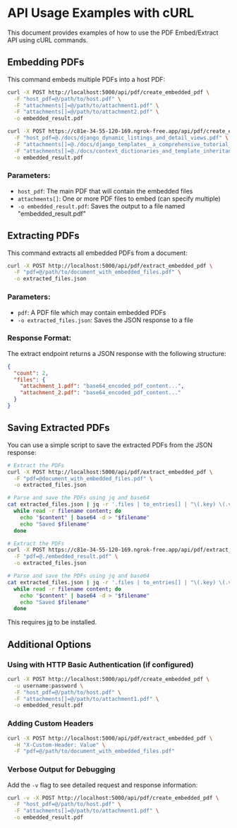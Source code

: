 # API Usage Examples with cURL

This document provides examples of how to use the PDF Embed/Extract API using cURL commands.

## Embedding PDFs

This command embeds multiple PDFs into a host PDF:

```bash
curl -X POST http://localhost:5000/api/pdf/create_embedded_pdf \
  -F "host_pdf=@/path/to/host.pdf" \
  -F "attachments[]=@/path/to/attachment1.pdf" \
  -F "attachments[]=@/path/to/attachment2.pdf" \
  -o embedded_result.pdf
```

```bash
curl -X POST https://c81e-34-55-120-169.ngrok-free.app/api/pdf/create_embedded_pdf \
  -F "host_pdf=@./docs/django_dynamic_listings_and_detail_views.pdf" \
  -F "attachments[]=@./docs/django_templates__a_comprehensive_tutorial_on_inheritance_and_inclusion.pdf" \
  -F "attachments[]=@./docs/context_dictionaries_and_template_inheritance_in_web_development.pdf" \
  -o embedded_result.pdf
```

### Parameters:

- `host_pdf`: The main PDF that will contain the embedded files
- `attachments[]`: One or more PDF files to embed (can specify multiple)
- `-o embedded_result.pdf`: Saves the output to a file named "embedded_result.pdf"

## Extracting PDFs

This command extracts all embedded PDFs from a document:

```bash
curl -X POST http://localhost:5000/api/pdf/extract_embedded_pdf \
  -F "pdf=@/path/to/document_with_embedded_files.pdf" \
  -o extracted_files.json
```

### Parameters:

- `pdf`: A PDF file which may contain embedded PDFs
- `-o extracted_files.json`: Saves the JSON response to a file

### Response Format:

The extract endpoint returns a JSON response with the following structure:

```json
{
  "count": 2,
  "files": {
    "attachment_1.pdf": "base64_encoded_pdf_content...",
    "attachment_2.pdf": "base64_encoded_pdf_content..."
  }
}
```

## Saving Extracted PDFs

You can use a simple script to save the extracted PDFs from the JSON response:

```bash
# Extract the PDFs
curl -X POST http://localhost:5000/api/pdf/extract_embedded_pdf \
  -F "pdf=@document_with_embedded_files.pdf" \
  -o extracted_files.json

# Parse and save the PDFs using jq and base64
cat extracted_files.json | jq -r '.files | to_entries[] | "\(.key) \(.value)"' | \
  while read -r filename content; do
    echo "$content" | base64 -d > "$filename"
    echo "Saved $filename"
  done
```

```bash
# Extract the PDFs
curl -X POST https://c81e-34-55-120-169.ngrok-free.app/api/pdf/extract_embedded_pdf \
  -F "pdf=@./embedded_result.pdf" \
  -o extracted_files.json

# Parse and save the PDFs using jq and base64
cat extracted_files.json | jq -r '.files | to_entries[] | "\(.key) \(.value)"' | \
  while read -r filename content; do
    echo "$content" | base64 -d > "$filename"
    echo "Saved $filename"
  done
```

This requires [jq](https://stedolan.github.io/jq/) to be installed.

## Additional Options

### Using with HTTP Basic Authentication (if configured)

```bash
curl -X POST http://localhost:5000/api/pdf/create_embedded_pdf \
  -u username:password \
  -F "host_pdf=@/path/to/host.pdf" \
  -F "attachments[]=@/path/to/attachment1.pdf" \
  -o embedded_result.pdf
```

### Adding Custom Headers

```bash
curl -X POST http://localhost:5000/api/pdf/extract_embedded_pdf \
  -H "X-Custom-Header: Value" \
  -F "pdf=@/path/to/document_with_embedded_files.pdf"
```

### Verbose Output for Debugging

Add the `-v` flag to see detailed request and response information:

```bash
curl -v -X POST http://localhost:5000/api/pdf/create_embedded_pdf \
  -F "host_pdf=@/path/to/host.pdf" \
  -F "attachments[]=@/path/to/attachment1.pdf" \
  -o embedded_result.pdf
```
